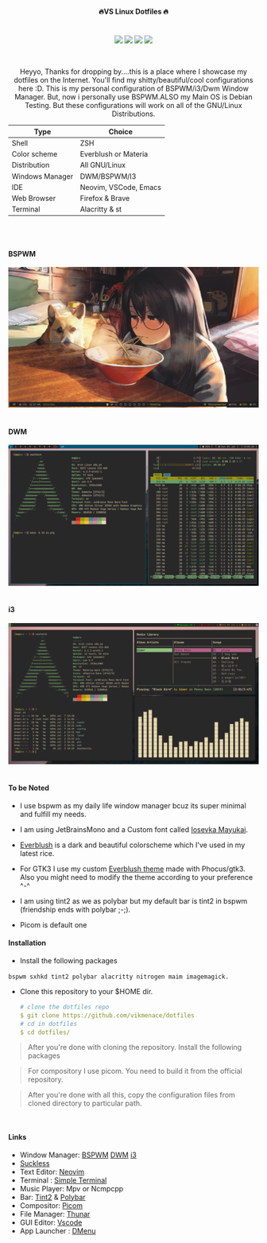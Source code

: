 <p align="center">
  <b>🔥VS Linux Dotfiles 🔥</b>
</p> 

<h1>
  <a href="#--------">
    <img alt="" align="right" src="https://badges.pufler.dev/visits/owl4ce/dotfiles?style=flat-square&label=&color=000000&logo=github&logoColor=white&labelColor=000000"/>
  </a>
</h1>

<p align="center"> 
<img src="https://img.shields.io/github/stars/singh-vikal/dotfiles?color=e5c76b&labelColor=22292b&style=for-the-badge"> <img src="https://img.shields.io/github/issues/singh-vikal/dotfiles?color=67b0e8&labelColor=22292b&style=for-the-badge">
<img src="https://img.shields.io/static/v1?label=license&message=GPL3&color=8ccf7e&labelColor=22292b&style=for-the-badge">
<img src="https://img.shields.io/github/forks/singh-vikal/dotfiles?color=e74c4c&labelColor=1b2224&style=for-the-badge">
</p> 

</br>


<div align="center">
 



Heyyo, Thanks for dropping by....this is a place where I showcase my dotfiles on the Internet. You'll find my shitty/beautiful/cool configurations here :D. This is my personal configuration of BSPWM/i3/Dwm Window Manager. But, now i personally use BSPWM.ALSO my Main OS is Debian Testing. But these configurations will work on all of the GNU/Linux Distributions.



| Type                | Choice         |
| ------------------- | -------------- |
| Shell               | ZSH           |
| Color scheme        | Everblush or Materia|
| Distribution        | All GNU/Linux    |
| Windows Manager    |  DWM/BSPWM/I3    |
| IDE                 | Neovim, VSCode, Emacs |
| Web Browser         | Firefox  & Brave  |
| Terminal            | Alacritty  & st   |




</br>
</br>

</div>


#### BSPWM
<img title="Rice" src="images/IMG_20230703_112104_199.jpg" alt="">

</br>
</br>

#### DWM
<img title="Rice" src="images/IMG_20230705_080551_895.png" alt="">




</br>
</br>

#### i3



<img title="Rice" src="images/IMG_20230709_074819_328.png" alt="">



 </br>
</br>
 
 #### To be Noted 
 

  
- I use bspwm as my daily life window manager bcuz its super minimal and fulfill my needs. 
- I am using JetBrainsMono and a Custom font called [Iosevka Mayukai](https://github.com/Iosevka-Mayukai/Iosevka-Mayukai).
- [Everblush](https://github.com/mangeshrex/everblush.vim) is a dark and beautiful colorscheme which I've used in my latest rice.
- For GTK3 I use my custom [Everblush theme](https://github.com/mangeshrex/everblush-gtk) made with Phocus/gtk3. Also you might need to modify the theme according to your preference ^-^ 


- I am using tint2 as we as polybar but my default bar is tint2 in bspwm (friendship ends with polybar ;-;).
  
- Picom is default one  


#### Installation 


 - Install the following packages 
  
  ```bspwm sxhkd tint2 polybar alacritty nitrogen maim imagemagick.``` 
  

  - Clone this repository to your $HOME dir.
    ```yaml
    # clone the dotfiles repo
    $ git clone https://github.com/vikmenace/dotfiles
    # cd in dotfiles
    $ cd dotfiles/
    ```



  > After you're done with cloning the repository. Install the following packages 
  
  
  > For compository I use picom. You need to build it from the official repository. 
  
  > After you're done with all this, copy the configuration files from cloned directory to particular path. 
  
 
<br>



#### Links
 - Window Manager:
          [BSPWM](https://github.com/baskerville/bspwm) 
          [DWM](https://dwm.suckless.org/) 
          [i3](https://i3wm.org/)
 - [Suckless](https://suckless.org/) 
 - Text Editor: [Neovim](https://github.com/neovim)
 - Terminal :   [Simple Terminal](https://st.suckless.org/)
 - Music Player: Mpv or Ncmpcpp
 - Bar:  [Tint2](https://gitlab.com/o9000/tint2) & [Polybar](https://github.com/polybar/polybar)
 - Compositor: [Picom](https://github.com/yshui/picom)
 - File Manager: [Thunar](https://docs.xfce.org/xfce/thunar/start)
 - GUI Editor: [Vscode](https://github.com/microsoft/vscode)
 - App Launcher : [DMenu](https://tools.suckless.org/dmenu/)


